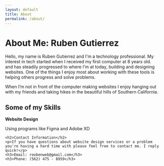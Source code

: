```yaml
---
layout: default
title: About
permalink: /about/
---
```

<div class="top-container">    
    <h1>About Me: Ruben Gutierrez</h1>
    <p>Hello, my name is Ruben Gutierrez and I'm a technology professional. My interest in tech started when I received my first computer at 8 years old.  and has steadily progressed to where I'm at today, building and designing websites. One of the things I enjoy most about working with these tools is helping others progress and solve problems.</p>
    <p>When I’m not in front of the computer making websites I enjoy hanging out with my friends and taking hikes in the beautiful hills of Southern California.</p>
    <h2>Some of my Skills</h2>
    <strong>Website Design</strong>
    <p>Using programs like Figma and Adobe XD</p>


    <h2>Contact Information</h2>
    <p>If you have questions about website design services or a problem you're having a hard time with please feel free to contact me. I reply quick!</p>
    <h3>Email: roobenweb@gmail.com</h3>
    <h3>Phone: (562) 475 - 8959</h3>
</div>



